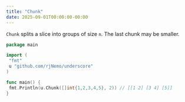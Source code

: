 ```yaml
---
title: "Chunk"
date: 2025-09-01T00:00:00-00:00
---
```


`Chunk` splits a slice into groups of size `n`. The last chunk may be smaller.

```go
package main

import (
 "fmt"
 u "github.com/rjNemo/underscore"
)

func main() {
 fmt.Println(u.Chunk([]int{1,2,3,4,5}, 2)) // [[1 2] [3 4] [5]]
}
```
